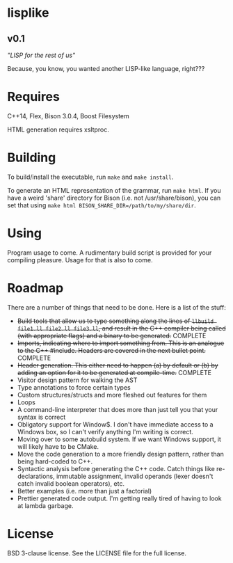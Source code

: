 # lisplike
## v0.1
*"LISP for the rest of us"*

Because, you know, you wanted another LISP-like language, right???

Requires
=
C++14, Flex, Bison 3.0.4, Boost Filesystem

HTML generation requires xsltproc.

Building
=
To build/install the executable, run `make` and `make install`. 

To generate an HTML representation of the grammar, run `make html`. If you have a weird 'share' directory for Bison (i.e. not /usr/share/bison), you can set that using `make html BISON_SHARE_DIR=/path/to/my/share/dir`.

Using
=
Program usage to come. A rudimentary build script is provided for your compiling pleasure. Usage for that is also to come.

Roadmap
=
There are a number of things that need to be done. Here is a list of the stuff:
* ~~Build tools that allow us to type something along the lines of `llbuild file1.ll file2.ll file3.ll`, and result in the C++ compiler being called (with appropriate flags) and a binary to be generated.~~ COMPLETE
* ~~Imports, indicating where to import something from. This is an analogue to the C++ #include. Headers are covered in the next bullet point.~~ COMPLETE
* ~~Header generation. This either need to happen (a) by default or (b) by adding an option for it to be generated at compile-time.~~ COMPLETE
* Visitor design pattern for walking the AST
* Type annotations to force certain types
* Custom structures/structs and more fleshed out features for them
* Loops
* A command-line interpreter that does more than just tell you that your syntax is correct
* Obligatory support for Window$. I don't have immediate access to a Windows box, so I can't verify anything I'm writing is correct.
* Moving over to some autobuild system. If we want Windows support, it will likely have to be CMake.
* Move the code generation to a more friendly design pattern, rather than being hard-coded to C++.
* Syntactic analysis before generating the C++ code. Catch things like re-declarations, immutable assignment, invalid operands (lexer doesn't catch invalid boolean operators), etc.
* Better examples (i.e. more than just a factorial)
* Prettier generated code output. I'm getting really tired of having to look at lambda garbage.

License
=
BSD 3-clause license. See the LICENSE file for the full license.
